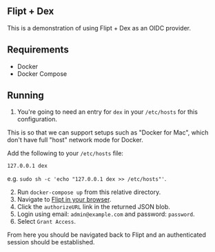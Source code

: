 Flipt + Dex
-----------

This is a demonstration of using Flipt + Dex as an OIDC provider.

## Requirements

- Docker
- Docker Compose

## Running

1. You're going to need an entry for `dex` in your `/etc/hosts` for this configuration.

This is so that we can support setups such as "Docker for Mac", which don't have full "host" network mode for Docker.

Add the following to your `/etc/hosts` file:

```
127.0.0.1 dex
```

e.g. `sudo sh -c 'echo "127.0.0.1 dex >> /etc/hosts"'`.

2. Run `docker-compose up` from this relative directory.
3. Navigate to [Flipt in your browser](http://localhost:8080/auth/v1/method/oidc/dex/authorize).
4. Click the `authorizeURL` link in the returned JSON blob.
5. Login using email: `admin@example.com` and password: `password`.
6. Select `Grant Access`.

From here you should be navigated back to Flipt and an authenticated session should be established.
